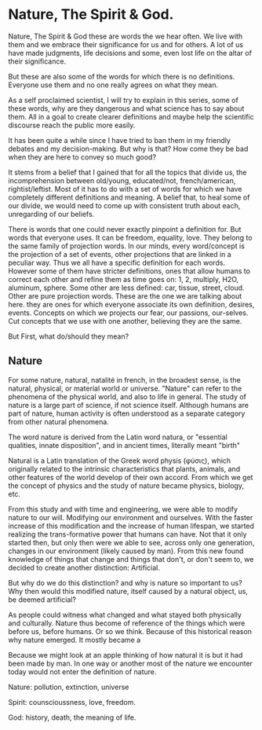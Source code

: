 # Nature, The Spirit & God. 

Nature, The Spirit & God these are words the we hear often. We live with them and we embrace their significance for us and for others. A lot of us have made judgments, life decisions and some, even lost life on the altar of their significance.

But these are also some of the words for which there is no definitions. Everyone use them and no one really agrees on what they mean.

As a self proclaimed scientist, I will try to explain in this series, some of these words, why are they dangerous and what science has to say about them. All in a goal to create clearer definitions and maybe help the scientific discourse reach the public more easily.

It has been quite a while since I have tried to ban them in my friendly debates and my decision-making. But why is that? How come they be bad when they are here to convey so much good?

It stems from a belief that I gained that for all the topics that divide us, the incomprehension between old/young, educated/not, french/american, rightist/leftist. Most of it has to do with a set of words for which we have completely different definitions and meaning. A belief that, to heal some of our divide, we would need to come up with consistent truth about each, unregarding of our beliefs. 

There is words that one could never exactly pinpoint a definition for. But words that everyone uses. It can be freedom, equality, love. They belong to the same family of projection words. In our minds, every word/concept is the projection of a set of events, other projections that are linked in a peculiar way. Thus we all have a specific definition for each words. However some of them have stricter definitions, ones that allow humans to correct each other and refine them as time goes on: 1, 2, multiply, H2O, aluminum, sphere. Some other are less defined: car, tissue, street, cloud. Other are pure projection words. These are the one we are talking about here. they are ones for which everyone associate its own definition, desires, events. Concepts on which we projects our fear, our passions, our-selves. Cut concepts that we use with one another, believing they are the same.

But First, what do/should they mean?


## Nature

For some nature, natural, natalité in french, in the broadest sense, is the natural, physical, or material world or universe. "Nature" can refer to the phenomena of the physical world, and also to life in general. The study of nature is a large part of science, if not science itself. Although humans are part of nature, human activity is often understood as a separate category from other natural phenomena.

The word nature is derived from the Latin word natura, or "essential qualities, innate disposition", and in ancient times, literally meant "birth"

Natural is a Latin translation of the Greek word physis (φύσις), which originally related to the intrinsic characteristics that plants, animals, and other features of the world develop of their own accord. From which we get the concept of physics and the study of nature became physics, biology, etc.

From this study and with time and engineering, we were able to modify nature to our will. Modifying our environment and ourselves. 
With the faster increase of this modification and the increase of human lifespan, we started realizing the trans-formative power that humans can have. Not that it only started then, but only then were we able to see, across only one generation, changes in our environment (likely caused by man). From this new found knowledge of things that change and things that don't, or don't seem to,  we decided to create another distinction: Artificial.

But why do we do this distinction? and why is nature so important to us?
Why then would this modified nature, itself caused by a natural object, us, be deemed artificial?

As people could witness what changed and what stayed both physically and culturally. Nature thus become of reference of the things which were before us, before humans. Or so we think. Because of this historical reason why nature emerged. It mostly became a 

Because we might look at an apple thinking of how natural it is but it had been made by man. In one way or another most of the nature we encounter today would not enter the definition of nature.


Nature: pollution, extinction, universe


Spirit: counscioussness, love, freedom.


God: history, death, the meaning of life. 


